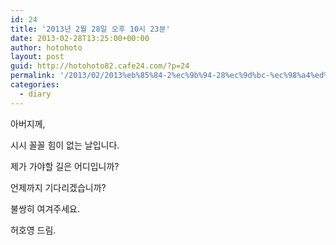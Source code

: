 ```yaml
---
id: 24
title: '2013년 2월 28일 오후 10시 23분'
date: 2013-02-28T13:25:00+00:00
author: hotohoto
layout: post
guid: http://hotohoto82.cafe24.com/?p=24
permalink: '/2013/02/2013%eb%85%84-2%ec%9b%94-28%ec%9d%bc-%ec%98%a4%ed%9b%84-10%ec%8b%9c-23%eb%b6%84/'
categories:
  - diary
---
```

아버지께,

시시 꼴꼴 힘이 없는 날입니다.

제가 가야할 길은 어디입니까?

언제까지 기다리겠습니까?

불쌍히 여겨주세요.

허호영 드림.

